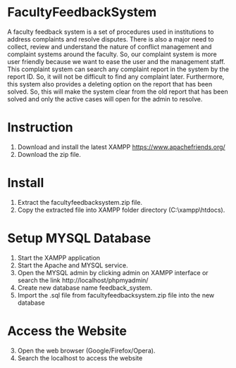 # FacultyFeedbackSystem
A faculty feedback system is a set of procedures used in institutions to address complaints and resolve disputes. There is also a major need to collect, review and understand the nature of conflict management and complaint systems around the faculty. So, our complaint system is more user friendly because we want to ease the user and the management staff. This complaint system can search any complaint report in the system by the report ID. So, it will not be difficult to find any complaint later. Furthermore, this system also provides a deleting option on the report that has been solved. So, this will make the system clear from the old report that has been solved and only the active cases will open for the admin to resolve.

# Instruction
1. Download and install the latest XAMPP https://www.apachefriends.org/
2. Download the zip file.

# Install 
1. Extract the facultyfeedbacksystem.zip file.
2. Copy the extracted file into XAMPP folder directory (C:\xampp\htdocs).

# Setup MYSQL Database
1. Start the XAMPP application 
2. Start the Apache and MYSQL service.
3. Open the MYSQL admin by clicking admin on XAMPP interface or search the link http://localhost/phpmyadmin/
4. Create new database name feedback_system.
5. Import the .sql file from facultyfeedbacksystem.zip file into the new database

# Access the Website
3. Open the web browser (Google/Firefox/Opera).
3. Search the localhost to access the website

